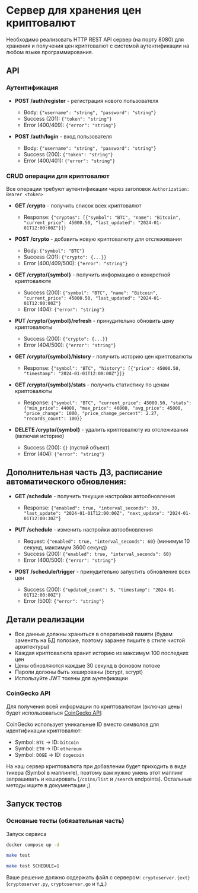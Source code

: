 # Сервер для хранения цен криптовалют

Необходимо реализовать HTTP REST API сервер (на порту 8080) для хранения и получения цен криптовалют с системой аутентификации на любом языке программирования.

## API

### Аутентификация
- **POST /auth/register** - регистрация нового пользователя
  - Body: `{"username": "string", "password": "string"}`
  - Success (201): `{"token": "string"}`
  - Error (400/409): `{"error": "string"}`

- **POST /auth/login** - вход пользователя
  - Body: `{"username": "string", "password": "string"}`
  - Success (200): `{"token": "string"}`
  - Error (400/401): `{"error": "string"}`

### CRUD операции для криптовалют
Все операции требуют аутентификации через заголовок `Authorization: Bearer <token>`

- **GET /crypto** - получить список всех криптовалют
  - Response: `{"cryptos": [{"symbol": "BTC", "name": "Bitcoin", "current_price": 45000.50, "last_updated": "2024-01-01T12:00:00Z"}]}`

- **POST /crypto** - добавить новую криптовалюту для отслеживания
  - Body: `{"symbol": "BTC"}`
  - Success (201): `{"crypto": {...}}`
  - Error (400/409/500): `{"error": "string"}`

- **GET /crypto/{symbol}** - получить информацию о конкретной криптовалюте
  - Success (200): `{"symbol": "BTC", "name": "Bitcoin", "current_price": 45000.50, "last_updated": "2024-01-01T12:00:00Z"}`
  - Error (404): `{"error": "string"}`

- **PUT /crypto/{symbol}/refresh** - принудительно обновить цену криптовалюты
  - Success (200): `{"crypto": {...}}`
  - Error (404/500): `{"error": "string"}`

- **GET /crypto/{symbol}/history** - получить историю цен криптовалюты
  - Response: `{"symbol": "BTC", "history": [{"price": 45000.50, "timestamp": "2024-01-01T12:00:00Z"}]}`

- **GET /crypto/{symbol}/stats** - получить статистику по ценам криптовалюты
  - Response: `{"symbol": "BTC", "current_price": 45000.50, "stats": {"min_price": 44000, "max_price": 46000, "avg_price": 45000, "price_change": 1000, "price_change_percent": 2.27, "records_count": 100}}`

- **DELETE /crypto/{symbol}** - удалить криптовалюту из отслеживания (включая историю)
  - Success (200): `{}` (пустой объект)
  - Error (404): `{"error": "string"}`

## Дополнительная часть ДЗ, расписание автоматического обновления:

- **GET /schedule** - получить текущие настройки автообновления
  - Response: `{"enabled": true, "interval_seconds": 30, "last_update": "2024-01-01T12:00:00Z", "next_update": "2024-01-01T12:00:30Z"}`

- **PUT /schedule** - изменить настройки автообновления
  - Request: `{"enabled": true, "interval_seconds": 60}` (минимум 10 секунд, максимум 3600 секунд)
  - Success (200): `{"enabled": true, "interval_seconds": 60}`
  - Error (400/500): `{"error": "string"}`

- **POST /schedule/trigger** - принудительно запустить обновление всех цен
  - Success (200): `{"updated_count": 5, "timestamp": "2024-01-01T12:00:00Z"}`
  - Error (500): `{"error": "string"}`

## Детали реализации

- Все данные должны храниться в оперативной памяти (будем заменять на БД попозже, поэтому заранее пишите в стиле чистой архитектуры)
- Каждая криптовалюта хранит историю из максимум 100 последних цен
- Цены обновляются каждые 30 секунд в фоновом потоке
- Пароли должны быть хешированы (bcrypt, scrypt)
- Используйте JWT токены для аунтефикации

### CoinGecko API

Для получения всей информации по криптовалютам (включая цены) будет использоваться [CoinGecko API](https://docs.coingecko.com/reference/introduction):

CoinGecko использует уникальные ID вместо символов для идентификации криптовалют:
- Symbol: `BTC` → ID: `bitcoin`
- Symbol: `ETH` → ID: `ethereum`
- Symbol: `DOGE` → ID: `dogecoin`

На наш сервер криптовалюта при добавлении будет приходить в виде тикера (Symbol в маппинге), поэтому вам нужно умень этот маппинг запрашивать и кешировать (`/coins/list` и `/search` endpoints). Остальные методы ищите в документации ;)

## Запуск тестов

### Основные тесты (обязательная часть)
Запуск сервиса
```bash
docker compose up -d
```

```bash
make test
```

```bash
make test SCHEDULE=1
```

Ваше решение должно содержать файл с сервером: `cryptoserver.{ext}` (`cryptoserver.py`, `cryptoserver.go` и т.д.)
